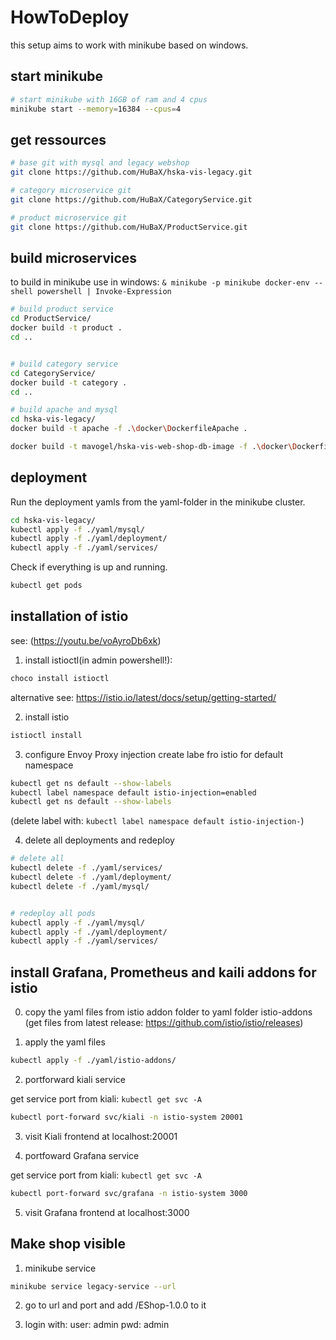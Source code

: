 # HowToDeploy
this setup aims to work with minikube based on windows.


## start minikube

```bash
# start minikube with 16GB of ram and 4 cpus
minikube start --memory=16384 --cpus=4
```

## get ressources
```bash
# base git with mysql and legacy webshop
git clone https://github.com/HuBaX/hska-vis-legacy.git

# category microservice git
git clone https://github.com/HuBaX/CategoryService.git

# product microservice git
git clone https://github.com/HuBaX/ProductService.git
```

## build microservices
to build in minikube use in windows:
`& minikube -p minikube docker-env --shell powershell | Invoke-Expression`

```bash
# build product service
cd ProductService/
docker build -t product .
cd ..


# build category service
cd CategoryService/
docker build -t category .
cd ..

# build apache and mysql
cd hska-vis-legacy/
docker build -t apache -f .\docker\DockerfileApache .

docker build -t mavogel/hska-vis-web-shop-db-image -f .\docker\DockerfileMySQL .
```

## deployment
Run the deployment yamls from the yaml-folder in the minikube cluster.

```bash
cd hska-vis-legacy/
kubectl apply -f ./yaml/mysql/
kubectl apply -f ./yaml/deployment/
kubectl apply -f ./yaml/services/
```

Check if everything is up and running.

```bash
kubectl get pods
```

## installation of istio
see: (https://youtu.be/voAyroDb6xk)
1. install istioctl(in admin powershell!):
```bash
choco install istioctl
```
alternative see: https://istio.io/latest/docs/setup/getting-started/

2. install istio
```bash
istioctl install
```
3. configure Envoy Proxy injection
create labe fro istio for default namespace
```bash
kubectl get ns default --show-labels
kubectl label namespace default istio-injection=enabled
kubectl get ns default --show-labels
```
(delete label with:  `kubectl label namespace default istio-injection-`)

4. delete all deployments and redeploy

```bash
# delete all
kubectl delete -f ./yaml/services/
kubectl delete -f ./yaml/deployment/
kubectl delete -f ./yaml/mysql/


# redeploy all pods
kubectl apply -f ./yaml/mysql/
kubectl apply -f ./yaml/deployment/
kubectl apply -f ./yaml/services/
```

## install Grafana, Prometheus and kaili addons for istio
0. copy the yaml files from istio addon folder to yaml folder istio-addons
(get files from latest release: https://github.com/istio/istio/releases)

1. apply the yaml files
```bash
kubectl apply -f ./yaml/istio-addons/
```

2. portforward kiali service

get service port from kiali: `kubectl get svc -A`

```bash
kubectl port-forward svc/kiali -n istio-system 20001
```

3. visit Kiali frontend at localhost:20001

4. portfoward Grafana service

get service port from kiali: `kubectl get svc -A`

```bash
kubectl port-forward svc/grafana -n istio-system 3000
```

5. visit Grafana frontend at localhost:3000


## Make shop visible

1. minikube service

```bash
minikube service legacy-service --url
```

2. go to url and port and add /EShop-1.0.0 to it

3. login with: 
    user: admin
    pwd: admin